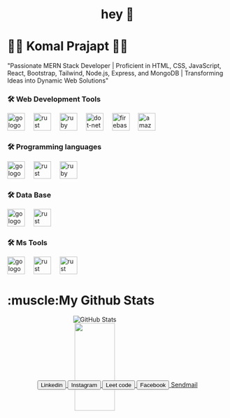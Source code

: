 <h1 align="center">hey  👋  </h1> 
<h1 Komal align="left">                                    👩‍💻  Komal Prajapt  👩‍💻             </h1> 
<!-- <p align="left">I'm Web developer from Indore<br><br>- 🔭 I’m working as intern <br>- <br>- -->
<!-- <a download href="">Resume</a> -->
<p>"Passionate MERN Stack Developer | Proficient in HTML, CSS, JavaScript, React, Bootstrap, Tailwind, Node.js, Express, and MongoDB | Transforming Ideas into Dynamic Web Solutions"</p>
<!-- <h2>🚧 Project 🚧</h2>
<li>🍷 Recipe Finder 🍷  <a href="https://komal-prajapat.github.io/recipes-find/"> view</a></li>
<li>👩 Potfolio 👩 <a href="https://komal-prajapat.github.io/Portfolio--/"> View</a></li>
<li>👩Code Editor 👩 <a href="https://komal-prajapat.github.io/CodeEditor/"> View</a></li>
<li> 📐 Calculator 📐<a href="https://komal-prajapat.github.io/Calculator/"> View</a></li>
<li> 🎞️ Youtube 🎞️ <a href="https://656cb6f09cf6c7247ed9d340--fabulous-kataifi-a625c7.netlify.app/"> View</a></li>-->
<!-- <li>  🎥 Movie Player 🎥 <a href="https://movie-player-mern.vercel.app/movies/popular"> https://movie-player-mern.vercel.app/movies/popular </a></li> -->
<h3 align="left">🛠 Web Development Tools</h3>
<div align="left">
  <!-- html -->
  <img src="https://tse3.mm.bing.net/th?id=OIP.XgkUBvdmisPeQOedqfUU-gHaGY&pid=Api&P=0&h=180" height="40" alt="go logo"  />
  <img width="12" />
  <!-- css -->
  <img src="https://tse1.mm.bing.net/th?id=OIP.LAgpFhWtythAq3saUAwsewHaKY&pid=Api&P=0&h=180" height="40" alt="rust logo"  />
  <img width="12" />
  <!-- js -->
  <img src="https://tse4.mm.bing.net/th?id=OIP.TEgFPtleKKLsfG47eEscFgHaHa&pid=Api&P=0&h=180" height="40" alt="ruby logo"  />
  <img width="12" />
  <!-- react -->
  <img src="https://tse1.explicit.bing.net/th?id=OIP.K-4RqDC6zFrpAG31ayDDOgHaHa&pid=Api&P=0&h=180" height="40" alt="dot-net logo"  />
  <img width="12" />
  <!-- tailwaind css  -->
  <img src="https://tse2.mm.bing.net/th?id=OIP.o7c7ftXCLdQDsfE9NkWCvwHaGb&pid=Api&P=0&h=180" height="40" alt="firebase logo"  />
  <img width="12" />
  <!-- bootsratp -->
  <img src="https://tse3.mm.bing.net/th?id=OIP.ylJGrEn_oTmoJTZTzb6UzQHaHN&pid=Api&P=0&h=180" height="40" alt="amazonwebservices logo"  />
  <img width="12" />
</div>
<!-- programing tools -->
<h3 align="left">🛠 Programming languages</h3>
<div align="left">
  <!-- c -->
  <img src="https://tse2.mm.bing.net/th?id=OIP.w9AIOO6Cfup6aToV1E-dEQHaIr&pid=Api&P=0&h=180" height="40" alt="go logo"  />
  <img width="12" />
  <!-- cpp -->
  <img src="https://tse4.mm.bing.net/th?id=OIP.ggb-3B-8LRfbgS0lPLYNxwAAAA&pid=Api&P=0&h=180" height="40" alt="rust logo"  />
  <img width="12" />
  <!-- java -->
  <img src="https://tse2.mm.bing.net/th?id=OIP.1oR7lANeRM9fZJyYDdD_YwHaFj&pid=Api&P=0&h=180" height="40" alt="ruby logo"  />
  <img width="12" />
 </div>
<h3 align="left">🛠 Data Base </h3>
<div align="left">
  <!-- Ms Access  -->
  <img src="https://tse2.mm.bing.net/th?id=OIP.8pMr7FWFWtYGSOR8U4qIsQHaHa&pid=Api&P=0&h=180" height="40" alt="go logo"  />
  <img width="12" />
  <!-- sql -->
  <img src="https://tse4.mm.bing.net/th?id=OIP.urLHYMYPFxkcs6AC4Io9vwHaHa&pid=Api&P=0&h=180" height="40" alt="rust logo"  />
  <img width="12" />
</div>
<h3 align="left">🛠 Ms Tools </h3>
<div align="left">
  <!--ppt  -->
  <img src="https://tse2.mm.bing.net/th?id=OIP.NjsdryPyUZx19wO44KGzTAHaG4&pid=Api&P=0&h=180" height="40" alt="go logo"  />
  <img width="12" />
  <!-- word-->
  <img src="https://tse2.mm.bing.net/th?id=OIP.ZjQ7PJaZgq-8OlMJHEg8YwHaEK&pid=Api&P=0&h=180" height="40" alt="rust logo"  />
  <img width="12" />
  <!-- excle -->
  <img src="https://tse1.mm.bing.net/th?id=OIP.YcNGeo1PGgz7UcYO2jTyjwHaEo&pid=Api&P=0&h=180" height="40" alt="rust logo"  />
  <img width="12" />
</div>
<!-- skill -->
<div class="container skill">
    <div class="c"  style="background-color: yellow; width: 200px;" >
        <!-- <div class="cfill" style="background-color: black; width: 70%;"></div> -->
    </div>
</div>
<div align="center" id="github-stats" style="width: 400px; height: 200px;">
<h1 align="left">:muscle:My Github Stats</h1>
  <img src="https://github-readme-stats.vercel.app/api?username=Komal-Prajapat" alt="GitHub Stats">
  <br />
  <img width="48%" height="200px" src="https://github-readme-streak-stats.herokuapp.com/?user=Komal-Prajapat&theme=tokyonight" />
</div>
<div align="center">
  <a href="https://www.linkedin.com/in/komal-prajapat-862b95242/">
    <button>Linkedin</button>
 </a>
 <a href="https://www.instagram.com/komalprajapat484/?hl=en">
  <button>Instagram</button>
</a>
<a href="https://leetcode.com/komal_prajapt/">
  <button>Leet code</button>
</a>
<a href="https://www.facebook.com/komal.prajapat.31508076/?show_switched_toast=0&show_invite_to_follow=0&show_switched_tooltip=0&show_podcast_settings=0&show_community_review_changes=0&show_community_rollback=0&show_follower_visibility_disclosure=0">
  <button>Facebook</button>
  </a>
<a download href="mailto:komalprajapat267@gmail.com">Sendmail</a>
</div>
